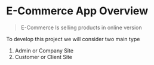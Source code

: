 # E-Commerce App Overview

> E-Commerce Is selling products in online version

To develop this project we will consider two main type

1. Admin or Company Site
2. Customer or Client Site
